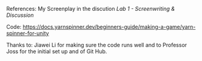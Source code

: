 References:
My Screenplay in the discution _Lab 1 - Screenwriting & Discussion_

Code:
https://docs.yarnspinner.dev/beginners-guide/making-a-game/yarn-spinner-for-unity

Thanks to: Jiawei Li for making sure the code runs well and to Professor Joss for the initial set up and of Git Hub. 
